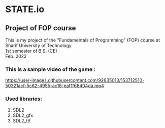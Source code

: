 # STATE.io
## Project of FOP course
This is my project of the "Fundamentals of Programming" (FOP) course at Sharif University of Technology <br>
1st semester of B.S. (CE) <br>
Feb. 2022 <br>
### This is a sample video of the game :

https://user-images.githubusercontent.com/92635013/153712510-50321acf-5c62-4955-ac16-eaf1f68404da.mp4


### Used libraries:
1) SDL2
2) SDL2_gfx
3) SDL2_ttf
